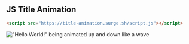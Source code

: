 ## JS Title Animation

```html
<script src="https://title-animation.surge.sh/script.js"></script>
```
!["Hello World!" being animated up and down like a wave](https://title-animation.surge.sh/helloworld.gif)
